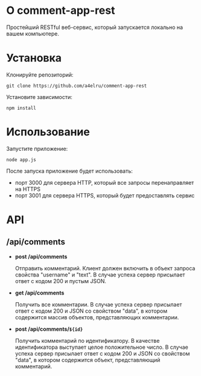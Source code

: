# О comment-app-rest

Простейший RESTful веб-сервис, который запускается локально на вашем компьютере.

# Установка

Клонируйте репозиторий:
```
git clone https://github.com/a4elru/comment-app-rest
```
Установите зависимости:
```
npm install
```

# Использование

Запустите приложение:
```
node app.js
```
После запуска приложение будет использовать:
- порт 3000 для сервера HTTP, который все запросы перенаправляет на HTTPS
- порт 3001 для сервера HTTPS, который будет предоставлять сервис

# API

## /api/comments

- **post /api/comments**

  Отправить комментарий.
  Клиент должен включить в объект запроса свойства "username" и "text".
  В случае успеха сервер присылает ответ с кодом 200 и пустым JSON.

- **get /api/comments**

  Получить все комментарии.
  В случае успеха сервер присылает ответ с кодом 200 и JSON со свойством "data", в котором содержится массив объектов, представляющих комментарии.

- **post /api/comments/`${id}`**

  Получить комментарий по идентификатору.
  В качестве идентификатора выступает целое положительное число.
  В случае успеха сервер присылает ответ с кодом 200 и JSON со свойством "data", в котором содержится объект, представляющий комментарий.